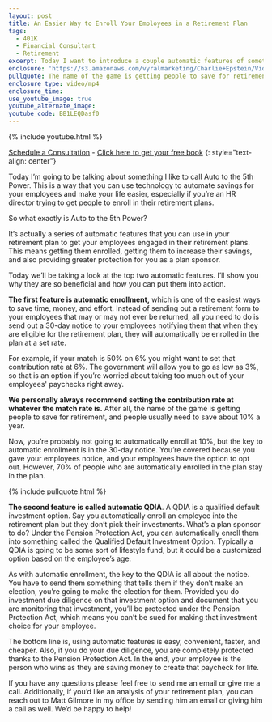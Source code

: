 ```yaml
---
layout: post
title: An Easier Way to Enroll Your Employees in a Retirement Plan
tags:
  - 401K
  - Financial Consultant
  - Retirement
excerpt: Today I want to introduce a couple automatic features of something I like to call Auto to the 5th Power.
enclosure: 'https://s3.amazonaws.com/vyralmarketing/Charlie+Epstein/Videos/2017+Videos/An+Easier+Way+to+Enroll+Your+Employees+in+a+Retirement+Plan+-+The+401K+Coach.mp4'
pullquote: The name of the game is getting people to save for retirement.
enclosure_type: video/mp4
enclosure_time:
use_youtube_image: true
youtube_alternate_image:
youtube_code: BB1LEQDasf0
---
```



{% include youtube.html %}

[Schedule a Consultation](https://secure.scheduleonce.com/Consultation-EpsteinFinancial) - [Click here to get your free book](https://www.epsteinfinancial.com/free-book-offer.html)
{: style="text-align: center"}

Today I’m going to be talking about something I like to call Auto to the 5th Power. This is a way that you can use technology to automate savings for your employees and make your life easier, especially if you’re an HR director trying to get people to enroll in their retirement plans.

So what exactly is Auto to the 5th Power?

It’s actually a series of automatic features that you can use in your retirement plan to get your employees engaged in their retirement plans. This means getting them enrolled, getting them to increase their savings, and also providing greater protection for you as a plan sponsor.

Today we’ll be taking a look at the top two automatic features. I’ll show you why they are so beneficial and how you can put them into action.

**The first feature is automatic enrollment,** which is one of the easiest ways to save time, money, and effort. Instead of sending out a retirement form to your employees that may or may not ever be returned, all you need to do is send out a 30-day notice to your employees notifying them that when they are eligible for the retirement plan, they will automatically be enrolled in the plan at a set rate.

For example, if your match is 50% on 6% you might want to set that contribution rate at 6%. The government will allow you to go as low as 3%, so that is an option if you’re worried about taking too much out of your employees' paychecks right away.

**We personally always recommend setting the contribution rate at whatever the match rate is.** After all, the name of the game is getting people to save for retirement, and people usually need to save about 10% a year.

Now, you’re probably not going to automatically enroll at 10%, but the key to automatic enrollment is in the 30-day notice. You’re covered because you gave your employees notice, and your employees have the option to opt out. However, 70% of people who are automatically enrolled in the plan stay in the plan.

{% include pullquote.html %}

**The second feature is called automatic QDIA**. A QDIA is a qualified default investment option. Say you automatically enroll an employee into the retirement plan but they don’t pick their investments. What’s a plan sponsor to do? Under the Pension Protection Act, you can automatically enroll them into something called the Qualified Default Investment Option. Typically a QDIA is going to be some sort of lifestyle fund, but it could be a customized option based on the employee’s age.

As with automatic enrollment, the key to the QDIA is all about the notice. You have to send them something that tells them if they don’t make an election, you’re going to make the election for them. Provided you do investment due diligence on that investment option and document that you are monitoring that investment, you’ll be protected under the Pension Protection Act, which means you can’t be sued for making that investment choice for your employee.

The bottom line is, using automatic features is easy, convenient, faster, and cheaper. Also, if you do your due diligence, you are completely protected thanks to the Pension Protection Act. In the end, your employee is the person who wins as they are saving money to create that paycheck for life.

If you have any questions please feel free to send me an email or give me a call. Additionally, if you’d like an analysis of your retirement plan, you can reach out to Matt Gilmore in my office by sending him an email or giving him a call as well. We’d be happy to help!